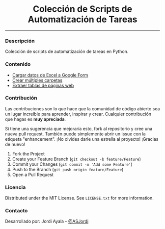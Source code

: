 <div align="center">
    <h1 align="center">Colección de Scripts de Automatización de Tareas</h1>
    <hr>
</div>
<div>
    <h3>Descripción</h3>
    <p>Colección de scripts de automatización de tareas en Python.</p>
</div>
<div>
    <h3>Contenido</h3>
    <ul>
        <li><a href="/fill-google-form-csv">Cargar datos de Excel a Google Form</a></li>
        <li><a href="/create-multiple-folders">Crear múltiples carpetas</a></li>
        <li><a href="/extract-tables-from-website">Extraer tablas de páginas web</a></li>
    </ul>
</div>
<div>
    <h3>Contribución</h3>
    <p>
        Las contribuciones son lo que hace que la comunidad de código abierto sea un lugar increíble para aprender, inspirar y crear. Cualquier contribución que hagas es <strong>muy apreciada</strong>.
    </p>
    <p>
        Si tiene una sugerencia que mejoraría esto, fork al repositorio y cree una nueva pull request. También puede simplemente abrir un issue con la etiqueta "enhancement".
        ¡No olvides darle una estrella al proyecto! ¡Gracias de nuevo!
    </p>
    <ol>
        <li>Fork the Project</li>
        <li>Create your Feature Branch (<code>git checkout -b feature/Feature</code>)</li>
        <li>Commit your Changes (<code>git commit -m 'Add some Feature'</code>)</li>
        <li>Push to the Branch (<code>git push origin feature/Feature</code>)</li>
        <li>Open a Pull Request</li>
    </ol>
</div>
<div>
    <h3>Licencia</h3>
    <p>Distributed under the MIT License. See <code>LICENSE.txt</code> for more information.</p>
</div>
<div>
    <h3>Contacto</h3>
    <p>Desarrollado por: Jordi Ayala - <a href="https://twitter.com/ASJordi"> @ASJordi</a></p>
</div>